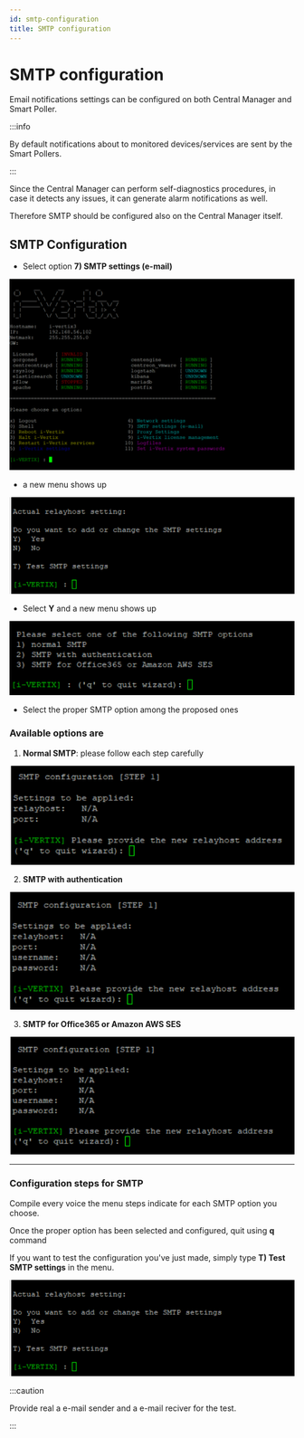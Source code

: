 ```yaml
---
id: smtp-configuration
title: SMTP configuration
---
```


# SMTP configuration

Email notifications settings can be configured on both Central Manager and Smart Poller.

:::info

By default notifications about to monitored devices/services are sent by the Smart Pollers.

:::

Since the Central Manager can perform self-diagnostics procedures, in case it detects any issues, it can generate alarm notifications as well.

Therefore SMTP should be configured also on the Central Manager itself.

## SMTP Configuration

* Select option **7) SMTP settings (e-mail)**

![i-Vertix menu](../../assets/setup-startup-central-poller/ivertix-menu.png)

* a new menu shows up

![Relay host](../../assets/setup-startup-central-poller/relay-host.png)

* Select **Y** and a new menu shows up

![SMTP options](../../assets/setup-startup-central-poller/smtp-options.png)

* Select the proper SMTP option among the proposed ones

### Available options are

1) **Normal SMTP**: please follow each step carefully

![Normal SMTP](../../assets/setup-startup-central-poller/simple-relay.png)

2) **SMTP with authentication**

![Authenticated SMTP](../../assets/setup-startup-central-poller/auth-smtp.png)

3) **SMTP for Office365 or Amazon AWS SES**

![O365 - AWS SES SMTP](../../assets/setup-startup-central-poller/O365-smtp.png)


---

### Configuration steps for SMTP

Compile every voice the menu steps indicate for each SMTP option you choose.

Once the proper option has been selected and configured, quit using **q** command

If you want to test the configuration you've just made, simply type **T) Test SMTP settings** in the menu.

![Relay host](../../assets/setup-startup-central-poller/relay-host.png)

:::caution

Provide real a e-mail sender and a e-mail reciver for the test.

:::